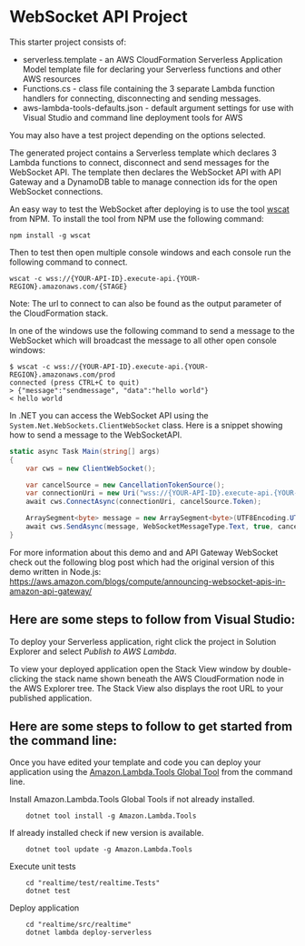 # WebSocket API Project

This starter project consists of:
* serverless.template - an AWS CloudFormation Serverless Application Model template file for declaring your Serverless functions and other AWS resources
* Functions.cs - class file containing the 3 separate Lambda function handlers for connecting, disconnecting and sending messages.
* aws-lambda-tools-defaults.json - default argument settings for use with Visual Studio and command line deployment tools for AWS

You may also have a test project depending on the options selected.

The generated project contains a Serverless template which declares 3 Lambda functions to connect, disconnect and send messages for the WebSocket API. 
The template then declares the WebSocket API with API Gateway and a DynamoDB table to manage connection ids for the open WebSocket connections.

An easy way to test the WebSocket after deploying is to use the tool [wscat](https://github.com/websockets/wscat) from NPM. To install the tool from NPM
use the following command:
```
npm install -g wscat
```

Then to test then open multiple console windows and each console run the following command to connect.
```
wscat -c wss://{YOUR-API-ID}.execute-api.{YOUR-REGION}.amazonaws.com/{STAGE}
```
Note: The url to connect to can also be found as the output parameter of the CloudFormation stack.

In one of the windows use the following command to send a message to the WebSocket which will broadcast the message to all other open console windows:
```
$ wscat -c wss://{YOUR-API-ID}.execute-api.{YOUR-REGION}.amazonaws.com/prod
connected (press CTRL+C to quit)
> {"message":"sendmessage", "data":"hello world"}
< hello world
```

In .NET you can access the WebSocket API using the `System.Net.WebSockets.ClientWebSocket` class. Here is a snippet showing how to send a message to the WebSocketAPI.
```csharp
static async Task Main(string[] args)
{
    var cws = new ClientWebSocket();

    var cancelSource = new CancellationTokenSource();
    var connectionUri = new Uri("wss://{YOUR-API-ID}.execute-api.{YOUR-REGION}.amazonaws.com/prod");
    await cws.ConnectAsync(connectionUri, cancelSource.Token);

    ArraySegment<byte> message = new ArraySegment<byte>(UTF8Encoding.UTF8.GetBytes("{\"message\":\"sendmessage\", \"data\":\"Hello from .NET ClientWebSocket\"}"));
    await cws.SendAsync(message, WebSocketMessageType.Text, true, cancelSource.Token);
}
```

For more information about this demo and and API Gateway WebSocket check out the following blog post which had the original version of 
this demo written in Node.js: https://aws.amazon.com/blogs/compute/announcing-websocket-apis-in-amazon-api-gateway/


## Here are some steps to follow from Visual Studio:

To deploy your Serverless application, right click the project in Solution Explorer and select *Publish to AWS Lambda*.

To view your deployed application open the Stack View window by double-clicking the stack name shown beneath the AWS CloudFormation node in the AWS Explorer tree. The Stack View also displays the root URL to your published application.

## Here are some steps to follow to get started from the command line:

Once you have edited your template and code you can deploy your application using the [Amazon.Lambda.Tools Global Tool](https://github.com/aws/aws-extensions-for-dotnet-cli#aws-lambda-amazonlambdatools) from the command line.

Install Amazon.Lambda.Tools Global Tools if not already installed.
```
    dotnet tool install -g Amazon.Lambda.Tools
```

If already installed check if new version is available.
```
    dotnet tool update -g Amazon.Lambda.Tools
```

Execute unit tests
```
    cd "realtime/test/realtime.Tests"
    dotnet test
```

Deploy application
```
    cd "realtime/src/realtime"
    dotnet lambda deploy-serverless
```
